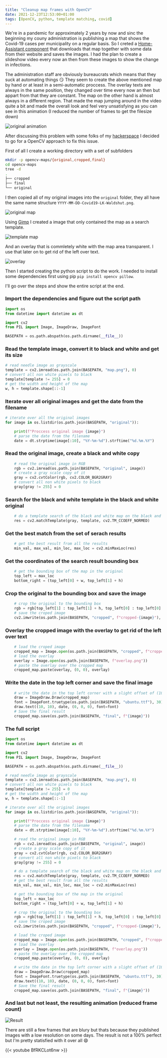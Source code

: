 ```yaml
---
title: "Cleanup map frames with OpenCV"
date: 2021-12-23T12:53:00+01:00
tags: [OpenCV, python, template matching, covid]
---
```


We're in a pandemic for approximately 2 years by now and sinc the beginning my couny administration is publishing a map that shows the Covid-19 cases per municipality on a regular basis.
So I creted a [Home-Assistant component](https://github.com/Bouni/corona_landkreis_waldshut) that downloads that map together with some data from their website and saves the images.
I had the plan to create a slideshow video every now an then from these images to show the change in infections.

<!--more-->

The administration staff are obviously bureaucrats which means that they suck at automating things :smirk:
They seem to create the above mentioned map by hand or at least in a semi-automatic proccess. The overlay texts are always in the same position, they changed over time every now an then but appart from that they are constant.
The map on the other hand is almost always in a different region.
That made the map jumping around in the video quite a bit and made the overall look and feel very unsatisfying as you can see in this animation (I reduced the number of frames to get the filesize down)

![original animation](original.gif)

After discussing this problem with some folks of my [hackerspace](reaktor23.org/) I decided to go for a OpenCV approach to fix this issue.

First of all I create a working directory with a set of subfolders
```sh
mkdir -p opencv-maps/{original,cropped,final}
cd opencv-maps
tree -d
.
├── cropped
├── final
└── original
```

I then copied all of my original images into the `original` folder, they all have the same name structure `YYYY-MM-DD-Covid19-LK-Waldshut.png`.

![original map](2021-12-20-Covid19-LK-Waldshut.png)

Using [Gimp](https://www.gimp.org/) I created a image that only contained the map as a search template.

![template map](map.png)

And an overlay that is commletely white with the map area transparent. I use that later on to get rid of the left over text.

![overlay](overlay.png)

Then I started creating the python script to do the work. 
I needed to install some dependencies first using pip `pip install opencv pillow`.

I'll go over the steps and show the entire script at the end.

### Import the dependencies and figure out the script path
```python
import os
from datetime import datetime as dt

import cv2
from PIL import Image, ImageDraw, ImageFont

BASEPATH = os.path.abspath(os.path.dirname(__file__))
```

### Read the template image, convert it to black and white and get its size
```python
# read needle image as grayscale
template = cv2.imread(os.path.join(BASEPATH, "map.png"), 0)
# convert all non white pixels to black
template[template != 255] = 0
# get the width and height of the map
w, h = template.shape[::-1]
```

### Iterate over all original images and get the date from the filename
```python
# iterate over all the original images
for image in os.listdir(os.path.join(BASEPATH, "original")):

    print(f"Proccess original image {image}")
    # parse the date from the filename
    date = dt.strptime(image[:10], "%Y-%m-%d").strftime("%d.%m.%Y")
```

### Read the original image, create a black and white copy
```python
    # read the original image in RGB
    rgb = cv2.imread(os.path.join(BASEPATH, "original", image))
    # create a gray scale copy of it
    gray = cv2.cvtColor(rgb, cv2.COLOR_BGR2GRAY)
    # convert all non white pixels to black
    gray[gray != 255] = 0
```

### Search for the black and white template in the black and white original
```python
    # do a template search of the black and white map on the black and whit original
    res = cv2.matchTemplate(gray, template, cv2.TM_CCOEFF_NORMED)
```

### Get the best match from the set of serach results 
```python
    # get the best result from all the results
    min_val, max_val, min_loc, max_loc = cv2.minMaxLoc(res)
```

### Get the coordinates of the search result bounding box
```python
    # get the bounding box of the map in the original
    top_left = max_loc
    bottom_right = (top_left[0] + w, top_left[1] + h)
```

### Crop the original to the bounding box and save the image
```python
    # crop the original to the bounding box
    rgb = rgb[top_left[1] : top_left[1] + h, top_left[0] : top_left[0] + w]
    # save the croped image
    cv2.imwrite(os.path.join(BASEPATH, "cropped", f"cropped-{image}"), rgb)
```

### Overlay the cropped image with the overlay to get rid of the left over text
```python
    # load the croped image
    cropped_map = Image.open(os.path.join(BASEPATH, "cropped", f"cropped-{image}"))
    # load the overlay
    overlay = Image.open(os.path.join(BASEPATH, f"overlay.png"))
    # paste the overlay over the cropped map
    cropped_map.paste(overlay, (0, 0), overlay)
```

### Write the date in the top left corner and save the final image
```python
    # write the date in the top left corner with a slight offset of (10, 10)
    draw = ImageDraw.Draw(cropped_map)
    font = ImageFont.truetype(os.path.join(BASEPATH, "ubuntu.ttf"), 30)
    draw.text((10, 10), date, (0, 0, 0), font=font)
    # Save the final result
    cropped_map.save(os.path.join(BASEPATH, "final", f"{image}"))
```

### The full script
```python
import os
from datetime import datetime as dt

import cv2
from PIL import Image, ImageDraw, ImageFont

BASEPATH = os.path.abspath(os.path.dirname(__file__))

# read needle image as grayscale
template = cv2.imread(os.path.join(BASEPATH, "map.png"), 0)
# convert all non white pixels to black
template[template != 255] = 0
# get the width and height of the map
w, h = template.shape[::-1]

# iterate over all the original images
for image in os.listdir(os.path.join(BASEPATH, "original")):

    print(f"Proccess original image {image}")
    # parse the date from the filename
    date = dt.strptime(image[:10], "%Y-%m-%d").strftime("%d.%m.%Y")

    # read the original image in RGB
    rgb = cv2.imread(os.path.join(BASEPATH, "original", image))
    # create a gray scale copy of it
    gray = cv2.cvtColor(rgb, cv2.COLOR_BGR2GRAY)
    # convert all non white pixels to black
    gray[gray != 255] = 0

    # do a template search of the black and white map on the black and whit original
    res = cv2.matchTemplate(gray, template, cv2.TM_CCOEFF_NORMED)
    # get the best result from all the results
    min_val, max_val, min_loc, max_loc = cv2.minMaxLoc(res)

    # get the bounding box of the map in the original
    top_left = max_loc
    bottom_right = (top_left[0] + w, top_left[1] + h)

    # crop the original to the bounding box
    rgb = rgb[top_left[1] : top_left[1] + h, top_left[0] : top_left[0] + w]
    # save the croped image
    cv2.imwrite(os.path.join(BASEPATH, "cropped", f"cropped-{image}"), rgb)

    # load the croped image
    cropped_map = Image.open(os.path.join(BASEPATH, "cropped", f"cropped-{image}"))
    # load the overlay
    overlay = Image.open(os.path.join(BASEPATH, f"overlay.png"))
    # paste the overlay over the cropped map
    cropped_map.paste(overlay, (0, 0), overlay)

    # write the date in the top left corner with a slight offset of (10, 10)
    draw = ImageDraw.Draw(cropped_map)
    font = ImageFont.truetype(os.path.join(BASEPATH, "ubuntu.ttf"), 30)
    draw.text((10, 10), date, (0, 0, 0), font=font)
    # Save the final result
    cropped_map.save(os.path.join(BASEPATH, "final", f"{image}"))
```

### And last but not least, the resulting animation (reduced frame count)

![Result](final.gif)

There are still a few frames that are blury but thats because they published images with a low resolution on some days.
The result is not a 100% perfect but I'm pretty statisfied with it over all :smile:

{{< youtube BfRKCLot6nw >}}

